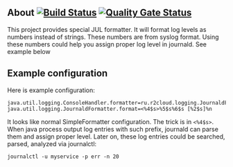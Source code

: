 ## About [![Build Status](https://travis-ci.org/dernasherbrezon/journald-formatter.svg?branch=master)](https://travis-ci.org/dernasherbrezon/journald-formatter) [![Quality Gate Status](https://sonarcloud.io/api/project_badges/measure?project=ru.r2cloud%3Ajournald-formatter&metric=alert_status)](https://sonarcloud.io/dashboard?id=ru.r2cloud%3Ajournald-formatter)

This project provides special JUL formatter. It will format log levels as numbers instead of strings. These numbers are from syslog format. Using these numbers could help you assign proper log level in journald. See example below

## Example configuration

Here is example configuration:

```
java.util.logging.ConsoleHandler.formatter=ru.r2cloud.logging.JournaldFormatter
java.util.logging.JournaldFormatter.format=<%4$s>%5$s%6$s [%2$s]%n
```

It looks like normal SimpleFormatter configuration. The trick is in ```<%4$s>```. When java process output log entries with such prefix, journald can parse them and assign proper level. Later on, these log entries could be searched, parsed, analyzed via journalctl:

```
journalctl -u myservice -p err -n 20 
```

